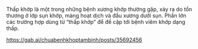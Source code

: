 Thấp khớp là một trong những bệnh xương khớp thường gặp, xảy ra do tổn thương ở lớp sụn khớp, màng hoạt dịch và đầu xương dưới sụn. Phần lớn các trường hợp dùng từ “thấp khớp” để đề cập tới bệnh viêm khớp dạng thấp.




https://gab.ai/chuabenhkhoptambinh/posts/35692456
